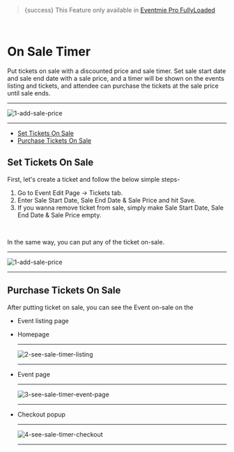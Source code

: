 > {success} This Feature only available in [Eventmie Pro FullyLoaded](https://classiebit.com/eventmie-pro-fullyloaded)

<br>

# On Sale Timer

Put tickets on sale with a discounted price and sale timer. Set sale start date and sale end date with a sale price, and a timer will be shown on the events listing and tickets, and attendee can purchase the tickets at the sale price until sale ends.

---

![1-add-sale-price](https://eventmie-pro-docs.classiebit.com//images/v2/EventmieProFullyLoadedV2.0/25.1-add-sale-price.png "1-add-sale-price")

---

-   [Set Tickets On Sale](#Set-Tickets-On-Sale)
-   [Purchase Tickets On Sale](#Purchase-Tickets-On-Sale)

<a name="Set-Tickets-On-Sale"></a>

## Set Tickets On Sale

First, let's create a ticket and follow the below simple steps-

1. Go to Event Edit Page -> Tickets tab.
2. Enter Sale Start Date, Sale End Date & Sale Price and hit Save.
3. If you wanna remove ticket from sale, simply make Sale Start Date, Sale End Date & Sale Price empty.

<br>

In the same way, you can put any of the ticket on-sale.

---

![1-add-sale-price](https://eventmie-pro-docs.classiebit.com//images/v2/EventmieProFullyLoadedV2.0/25.1-add-sale-price.png "1-add-sale-price")

---

<a name="Purchase-Tickets-On-Sale"></a>

## Purchase Tickets On Sale

After putting ticket on sale, you can see the Event on-sale on the

-   Event listing page
-   Homepage

    ***

    ![2-see-sale-timer-listing](https://eventmie-pro-docs.classiebit.com//images/v2/EventmieProFullyLoadedV2.0/26.2-see-sale-timer-listing.png "2-see-sale-timer-listing")

    ***

-   Event page

    ***

    ![3-see-sale-timer-event-page](https://eventmie-pro-docs.classiebit.com//images/v2/EventmieProFullyLoadedV2.0/27.3-see-sale-timer-event-page.png "3-see-sale-timer-event-page")

    ***

-   Checkout popup

    ***

    ![4-see-sale-timer-checkout](https://eventmie-pro-docs.classiebit.com//images/v2/EventmieProFullyLoadedV2.0/4-see-sale-timer-checkout.png "4-see-sale-timer-checkout")

    ***
